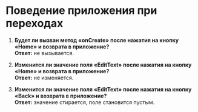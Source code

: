 # Поведение приложения при переходах

1. **Будет ли вызван метод «onCreate» после нажатия на кнопку «Home» и возврата в приложение?**  
   **Ответ:** не вызывается.

2. **Изменится ли значение поля «EditText» после нажатия на кнопку «Home» и возврата в приложение?**  
   **Ответ:** не изменяется.

3. **Изменится ли значение поля «EditText» после нажатия на кнопку «Back» и возврата в приложение?**  
   **Ответ:** значение стирается, поле становится пустым.
